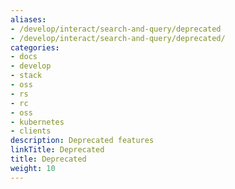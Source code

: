 ```yaml
---
aliases:
- /develop/interact/search-and-query/deprecated
- /develop/interact/search-and-query/deprecated/
categories:
- docs
- develop
- stack
- oss
- rs
- rc
- oss
- kubernetes
- clients
description: Deprecated features
linkTitle: Deprecated
title: Deprecated
weight: 10
---
```

